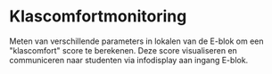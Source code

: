 # Klascomfortmonitoring
Meten van verschillende parameters in lokalen van de E-blok om een "klascomfort" score te berekenen. Deze score visualiseren en communiceren naar studenten via infodisplay aan ingang E-blok.
